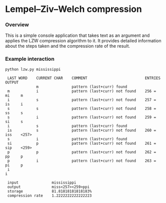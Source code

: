 # Lempel–Ziv–Welch compression

### Overview

This is a simple console application that takes text as an argument and applies the LZW compression algorithm to it. It provides detailed information about the steps taken and the compression rate of the result. 

### Example interaction

```
python lzw.py mississippi
```
```
 LAST WORD    CURRENT CHAR    COMMENT                          ENTRIES      OUTPUT 
              m               pattern (last+curr) found                                  
 m            i               pattern (last+curr) not found    256 = mi     m       
 i            s               pattern (last+curr) not found    257 = is     i      
 s            s               pattern (last+curr) not found    258 = ss     s
 s            i               pattern (last+curr) not found    259 = si     s
 i            s               pattern (last+curr) found                            
 is           s               pattern (last+curr) not found    260 = iss    <257>   
 s            i               pattern (last+curr) found                
 si           p               pattern (last+curr) not found    261 = sip    <259>   
 p            p               pattern (last+curr) not found    262 = pp     p   
 p            i               pattern (last+curr) not found    263 = pi     p  
 i                                                                          i     
 
 input               mississippi    
 output              miss<257><259>ppi    
 storage             81.81818181818183%  
 compression rate    1.2222222222222223  
```

